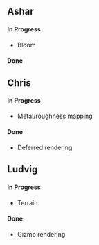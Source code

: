 ## Ashar
#### In Progress
* Bloom

#### Done

## Chris
#### In Progress
* Metal/roughness mapping

#### Done
* Deferred rendering


## Ludvig
#### In Progress
* Terrain

#### Done
* Gizmo rendering
